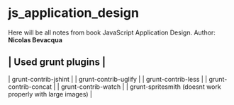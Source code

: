 <h1>js_application_design</h1>
<p>Here will be all notes from book JavaScript Application Design. Author: <b>Nicolas Bevacqua</b> </p>

| Used grunt plugins |
----------------------
| grunt-contrib-jshint |
| grunt-contrib-uglify |
| grunt-contrib-less |
| grunt-contrib-concat |
| grunt-contrib-watch |
| grunt-spritesmith (doesnt work properly with large images) |
